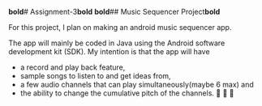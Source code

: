**bold**# Assignment-3**bold**
**bold**## Music Sequencer Project**bold**

For this project, I plan on making an android music sequencer app. 

The app will mainly be coded in Java using the Android software development kit (SDK).
My intention is that the app will have 
* a record and play back feature, 
* sample songs to listen to and get ideas from, 
* a few audio channels that can play simultaneously(maybe 6 max) and 
* the ability to change the cumulative pitch of the channels.
:musical_note:
:musical_score:
:musical_note:
